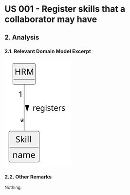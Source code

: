 # US 001 - Register skills that a collaborator may have

## 2. Analysis

### 2.1. Relevant Domain Model Excerpt 

![Domain Model](svg/us001-domain-model.svg)

### 2.2. Other Remarks

Nothing.